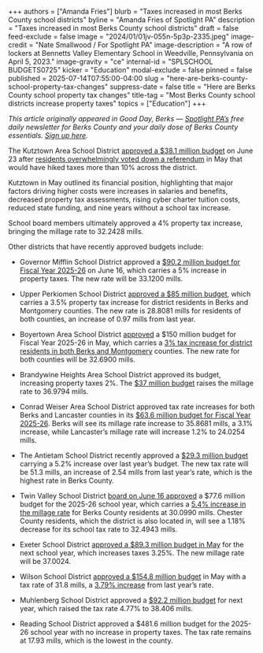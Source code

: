 +++
authors = ["Amanda Fries"]
blurb = "Taxes increased in most Berks County school districts"
byline = "Amanda Fries of Spotlight PA"
description = "Taxes increased in most Berks County school districts"
draft = false
feed-exclude = false
image = "2024/01/01jv-055n-5p3p-2335.jpeg"
image-credit = "Nate Smallwood / For Spotlight PA"
image-description = "A row of lockers at Bennetts Valley Elementary School in Weedville, Pennsylvania on April 5, 2023."
image-gravity = "ce"
internal-id = "SPLSCHOOL BUDGETS0725"
kicker = "Education"
modal-exclude = false
pinned = false
published = 2025-07-14T07:55:00-04:00
slug = "here-are-berks-county-school-property-tax-changes"
suppress-date = false
title = "Here are Berks County school property tax changes"
title-tag = "Most Berks County school districts increase property taxes"
topics = ["Education"]
+++

<em>This article originally appeared in Good Day, Berks — </em><a href="https://www.spotlightpa.org/"><em>Spotlight PA’s</em></a><em> free daily newsletter for Berks County and your daily dose of Berks County essentials. </em><a href="https://www.spotlightpa.org/newsletters/gooddayberks/"><em>Sign up here</em></a><em>.</em>

The Kutztown Area School District <a href="https://resources.finalsite.net/images/v1750854454/kasdorg/nvf2llgd2b7jzqkwb39c/FinalBudget2025-26.pdf">approved a $38.1 million budget</a> on June 23 after <a href="https://www.wfmz.com/news/area/berks/voters-in-kutztown-area-school-district-overwhelmingly-reject-more-than-10-property-tax-hike/article_59572cea-95d3-4d82-b547-394d8834a5fb.html">residents overwhelmingly voted down a referendum</a> in May that would have hiked taxes more than 10% across the district.

Kutztown in May outlined its financial position, highlighting that major factors driving higher costs were increases in salaries and benefits, decreased property tax assessments, rising cyber charter tuition costs, reduced state funding, and nine years without a school tax increase.

School board members ultimately approved a 4% property tax increase, bringing the millage rate to 32.2428 mills.

Other districts that have recently approved budgets include:

- Governor Mifflin School District approved a <a href="https://resources.finalsite.net/images/v1750186995/governormifflinsdorg/yd90lyk3szmzlgbkmzrm/2025-2026FinalBudget.pdf">$90.2 million budget for Fiscal Year 2025-26</a> on June 16, which carries a 5% increase in property taxes. The new rate will be 33.1200 mills.

- Upper Perkiomen School District <a href="https://drive.google.com/file/d/1nvG5Em2kQx4U3HDmJ0IIqiOzFpgIwbfq/view">approved a $85 million budget</a>, which carries a 3.5% property tax increase for district residents in Berks and Montgomery counties. The new rate is 28.8081 mills for residents of both counties, an increase of 0.97 mills from last year.

- Boyertown Area School District <a href="https://www.youtube.com/watch?v=pUoz86RdZks">approved</a> a $150 million budget for Fiscal Year 2025-26 in May, which carries a <a href="https://www.boyertownasd.org/cms/lib/PA01916192/Centricity/Domain/403/1%202025-2026%20Final%20General%20fund%20Budget%20approved%205.27.25.pdf">3% tax increase for district residents in both Berks and Montgomery</a> counties. The new rate for both counties will be 32.6900 mills.

- Brandywine Heights Area School District approved its budget, increasing property taxes 2%. The <a href="https://core-docs.s3.us-east-1.amazonaws.com/documents/asset/uploaded_file/2091/BHASD/5749722/2025-26_GFBPackage_-_FINAL_-_06.09.2025.pdf">$37 million budget</a> raises the millage rate to 36.9794 mills.

- Conrad Weiser Area School District approved tax rate increases for both Berks and Lancaster counties in its <a href="https://core-docs.s3.us-east-1.amazonaws.com/documents/asset/uploaded_file/2941/CWASD/5651295/2025.05.14_Proposed_Final_GFB_Package.pdf">$63.6 million budget for Fiscal Year 2025-26</a>. Berks will see its millage rate increase to 35.8681 mills, a 3.1% increase, while Lancaster’s millage rate will increase 1.2% to 24.0254 mills.

- The Antietam School District recently approved a <a href="https://www.antietamsd.org/cms/lib/PA01001939/Centricity/domain/48/agendas_minutes/2024%20-%202025/2025.06.16WorkshopAgenda.pdf">$29.3 million budget</a> carrying a 5.2% increase over last year’s budget. The new tax rate will be 51.3 mills, an increase of 2.54 mills from last year’s rate, which is the highest rate in Berks County.

- Twin Valley School District <a href="https://www.youtube.com/live/_ktS1dMFzqA">board on June 16 approved</a> a $77.6 million budget for the 2025-26 school year, which carries a <a href="https://core-docs.s3.us-east-1.amazonaws.com/documents/asset/uploaded_file/4627/TVS/5776653/BOARD_AGENDA_06_16_25_-_REVISED.pdf">5.4% increase in the millage rate</a> for Berks County residents at 30.0990 mills. Chester County residents, which the district is also located in, will see a 1.18% decrease for its school tax rate to 32.4943 mills.

- Exeter School District <a href="https://exetersd.org/25-26-budget/">approved a $89.3 million budget in May</a> for the next school year, which increases taxes 3.25%. The new millage rate will be 37.0024.

- Wilson School District <a href="https://www.wilsonsd.org/administration/business-office/">approved a $154.8 million budget</a> in May with a tax rate of 31.8 mills, a <a href="https://www.wilsonsd.org/wp-content/uploads/2025/06/2025-26-Final-Budget-Document-06.17.25.pdf">3.79% increase</a> from last year’s rate.

- Muhlenberg School District approved a <a href="https://go.boarddocs.com/pa/muhl/Board.nsf/files/DHDPJ76258AD/$file/ADOPT%20FINAL%20BUDGET%2025-26%20SY.pdf">$92.2 million budget</a> for next year, which raised the tax rate 4.77% to 38.406 mills.

- Reading School District approved a $481.6 million budget for the 2025-26 school year with no increase in property taxes. The tax rate remains at 17.93 mills, which is the lowest in the county.

